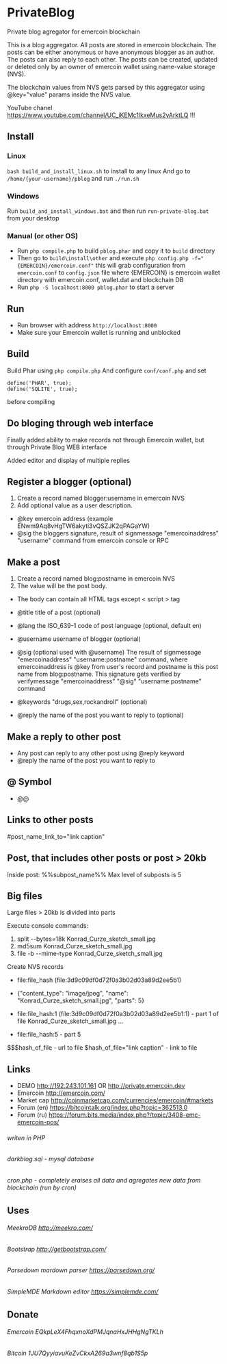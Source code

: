 # PrivateBlog
Private blog agregator for emercoin blockchain

This is a blog aggregator. All posts are stored in emercoin blockchain. The posts can be either anonymous or have anonymous blogger as an author. The posts can also reply to each other. The posts can be created, updated or deleted only by an owner of emercoin wallet using name-value storage (NVS).

The blockchain values from NVS gets parsed by this aggregator using @key="value" params inside the NVS value.

YouTube chanel https://www.youtube.com/channel/UC_iKEMc1lkxeMus2yArktLQ !!!

## Install
### Linux
`bash build_and_install_linux.sh` to install to any linux
And go to `/home/{your-username}/pblog` and run `./run.sh`
### Windows
Run `build_and_install_windows.bat` and then run `run-private-blog.bat` from your desktop
### Manual (or other OS)
* Run `php compile.php` to build `pblog.phar` and copy it to `build` directory
* Then go to `build\install\other` and execute
    `php config.php -f="{EMERCOIN}/emercoin.conf"` this will grab configuration from `emercoin.conf` to `config.json` file where {EMERCOIN} is emercoin wallet directory with emercoin.conf, wallet.dat and blockchain DB
* Run `php -S localhost:8000 pblog.phar` to start a server

## Run
* Run browser with address `http://localhost:8000`
* Make sure your Emercoin wallet is running and unblocked

## Build
Build Phar using `php compile.php`
And configure `conf/conf.php` and set
```
define('PHAR', true);
define('SQLITE', true);
```
before compiling

## Do bloging through web interface
Finally added ability to make records not through Emercoin wallet, but through Private Blog WEB interface

Added editor and display of multiple replies

## Register a blogger (optional)
1. Create a record named blogger:username in emercoin NVS
2. Add optional value as a user description. 

* @key emercoin address (example ENwm9Aq8vHgTW6akyti3vQSZJK2qPAGaYW)
* @sig the bloggers signature, result of signmessage "emercoinaddress" "username" command from emercoin console or RPC

## Make a post
1. Create a record named blog:postname in emercoin NVS
2. The value will be the post body.
* The body can contain all HTML tags except < script > tag 

* @title title of a post (optional)
* @lang the ISO_639-1 code of post language (optional, default en)
* @username username of blogger (optional)
* @sig (optional used with @username) 
The result of signmessage "emercoinaddress" "username:postname" command, where emercoinaddress is @key from user's record and postname is this post name from blog:postname. This signature gets verified by verifymessage "emercoinaddress" "@sig" "username:postname" command
* @keywords "drugs,sex,rockandroll" (optional)
* @reply the name of the post you want to reply to (optional)

## Make a reply to other post
* Any post can reply to any other post using @reply keyword 
* @reply the name of the post you want to reply to

## @ Symbol
* @@

## Links to other posts
 #post_name_link_to="link caption"

## Post, that includes other posts or post > 20kb
Inside post: %%subpost_name%%
Max level of subposts is 5

## Big files
 Large files > 20kb is divided into parts

 Execute console commands:
1. split --bytes=18k Konrad_Curze_sketch_small.jpg
2. md5sum Konrad_Curze_sketch_small.jpg
3. file -b --mime-type Konrad_Curze_sketch_small.jpg
 
 Create NVS records

* file:file_hash (file:3d9c09df0d72f0a3b02d03a89d2ee5b1)
* {"content_type": "image/jpeg", "name": "Konrad_Curze_sketch_small.jpg", "parts": 5}

* file:file_hash:1 (file:3d9c09df0d72f0a3b02d03a89d2ee5b1:1) - part 1 of file Konrad_Curze_sketch_small.jpg
 ...
* file:file_hash:5 - part 5
 

 $$$hash_of_file - url to file
 $hash_of_file="link caption" - link to file

## Links
* DEMO http://192.243.101.161 OR http://private.emercoin.dev
* Emercoin http://emercoin.com/
* Market cap http://coinmarketcap.com/currencies/emercoin/#markets
* Forum (en) https://bitcointalk.org/index.php?topic=362513.0
* Forum (ru) https://forum.bits.media/index.php?/topic/3408-emc-emercoin-pos/

###### writen in PHP
###### darkblog.sql - mysql database
###### cron.php - completely eraises all data and agregates new data from blockchain (run by cron)

## Uses

###### MeekroDB http://meekro.com/
###### Bootstrap http://getbootstrap.com/
###### Parsedown mardown parser https://parsedown.org/
###### SimpleMDE Markdown editor https://simplemde.com/

## Donate

###### Emercoin EQkpLeX4FhqxnoXdPMJqnaHxJHHgNgTKLh
###### Bitcoin 1JU7QyyiavuKeZvCkxA269a3wnf8qb1S5p